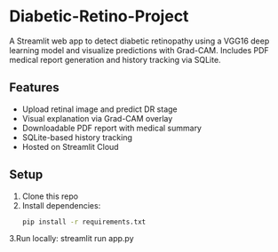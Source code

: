 # Diabetic-Retino-Project

A Streamlit web app to detect diabetic retinopathy using a VGG16 deep learning model and visualize predictions with Grad-CAM. Includes PDF medical report generation and history tracking via SQLite.

## Features
- Upload retinal image and predict DR stage
- Visual explanation via Grad-CAM overlay
- Downloadable PDF report with medical summary
- SQLite-based history tracking
- Hosted on Streamlit Cloud

## Setup

1. Clone this repo
2. Install dependencies:
   ```bash
   pip install -r requirements.txt
3.Run locally: 
   streamlit run app.py
